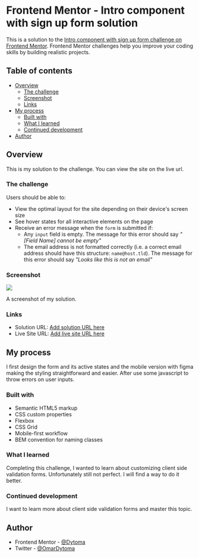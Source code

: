 # Frontend Mentor - Intro component with sign up form solution

This is a solution to the [Intro component with sign up form challenge on Frontend Mentor](https://www.frontendmentor.io/challenges/intro-component-with-signup-form-5cf91bd49edda32581d28fd1). Frontend Mentor challenges help you improve your coding skills by building realistic projects. 

## Table of contents

- [Overview](#overview)
  - [The challenge](#the-challenge)
  - [Screenshot](#screenshot)
  - [Links](#links)
- [My process](#my-process)
  - [Built with](#built-with)
  - [What I learned](#what-i-learned)
  - [Continued development](#continued-development)
- [Author](#author)


## Overview

This is my solution to the challenge. You can view the site on the live url.

### The challenge

Users should be able to:

- View the optimal layout for the site depending on their device's screen size
- See hover states for all interactive elements on the page
- Receive an error message when the `form` is submitted if:
  - Any `input` field is empty. The message for this error should say *"[Field Name] cannot be empty"*
  - The email address is not formatted correctly (i.e. a correct email address should have this structure: `name@host.tld`). The message for this error should say *"Looks like this is not an email"*

### Screenshot

![](./images/solution-screenshot.png.jpg)

A screenshot of my solution.

### Links

- Solution URL: [Add solution URL here](https://your-solution-url.com)
- Live Site URL: [Add live site URL here](https://dytoma.github.io/signup-forrm/)

## My process

I first design the form and its active states and the mobile version with figma making the styling straightforward and easier. After use some javascript to throw errors on user inputs.

### Built with

- Semantic HTML5 markup
- CSS custom properties
- Flexbox
- CSS Grid
- Mobile-first workflow
- BEM convention for naming classes


### What I learned

Completing this challenge, I wanted to learn about customizing client side validation forms. Unfortunately still not perfect. I will find a way to do it better. 


### Continued development

I want to learn more about client side validation forms and master this topic.


## Author

- Frontend Mentor - [@Dytoma](https://www.frontendmentor.io/profile/Dytoma)
- Twitter - [@OmarDytoma](https://www.twitter.com/OmarDytoma)
